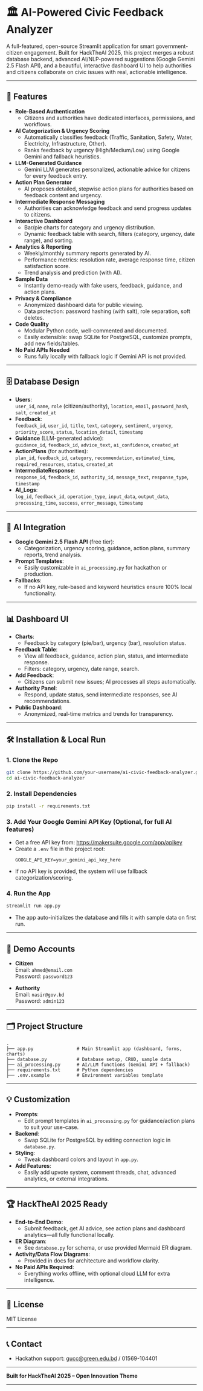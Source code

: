 # 🏛️ AI-Powered Civic Feedback Analyzer

A full-featured, open-source Streamlit application for smart government-citizen engagement. Built for HackTheAI 2025, this project merges a robust database backend, advanced AI/NLP-powered suggestions (Google Gemini 2.5 Flash API), and a beautiful, interactive dashboard UI to help authorities and citizens collaborate on civic issues with real, actionable intelligence.

---

## 🚀 Features

- **Role-Based Authentication**
  - Citizens and authorities have dedicated interfaces, permissions, and workflows.
- **AI Categorization & Urgency Scoring**
  - Automatically classifies feedback (Traffic, Sanitation, Safety, Water, Electricity, Infrastructure, Other).
  - Ranks feedback by urgency (High/Medium/Low) using Google Gemini and fallback heuristics.
- **LLM-Generated Guidance**
  - Gemini LLM generates personalized, actionable advice for citizens for every feedback entry.
- **Action Plan Generator**
  - AI proposes detailed, stepwise action plans for authorities based on feedback content and urgency.
- **Intermediate Response Messaging**
  - Authorities can acknowledge feedback and send progress updates to citizens.
- **Interactive Dashboard**
  - Bar/pie charts for category and urgency distribution.
  - Dynamic feedback table with search, filters (category, urgency, date range), and sorting.
- **Analytics & Reporting**
  - Weekly/monthly summary reports generated by AI.
  - Performance metrics: resolution rate, average response time, citizen satisfaction score.
  - Trend analysis and prediction (with AI).
- **Sample Data**
  - Instantly demo-ready with fake users, feedback, guidance, and action plans.
- **Privacy & Compliance**
  - Anonymized dashboard data for public viewing.
  - Data protection: password hashing (with salt), role separation, soft deletes.
- **Code Quality**
  - Modular Python code, well-commented and documented.
  - Easily extensible: swap SQLite for PostgreSQL, customize prompts, add new fields/tables.
- **No Paid APIs Needed**
  - Runs fully locally with fallback logic if Gemini API is not provided.

---

## 🗄️ Database Design

- **Users**:  
  `user_id`, `name`, `role` (citizen/authority), `location`, `email`, `password_hash`, `salt`, `created_at`
- **Feedback**:  
  `feedback_id`, `user_id`, `title`, `text`, `category`, `sentiment`, `urgency`, `priority_score`, `status`, `location_detail`, `timestamp`
- **Guidance** (LLM-generated advice):  
  `guidance_id`, `feedback_id`, `advice_text`, `ai_confidence`, `created_at`
- **ActionPlans** (for authorities):  
  `plan_id`, `feedback_id`, `category`, `recommendation`, `estimated_time`, `required_resources`, `status`, `created_at`
- **IntermediateResponse**:  
  `response_id`, `feedback_id`, `authority_id`, `message_text`, `response_type`, `timestamp`
- **AI_Logs**:  
  `log_id`, `feedback_id`, `operation_type`, `input_data`, `output_data`, `processing_time`, `success`, `error_message`, `timestamp`

---

## 🤖 AI Integration

- **Google Gemini 2.5 Flash API** (free tier):  
  - Categorization, urgency scoring, guidance, action plans, summary reports, trend analysis.
- **Prompt Templates**:  
  - Easily customizable in `ai_processing.py` for hackathon or production.
- **Fallbacks**:  
  - If no API key, rule-based and keyword heuristics ensure 100% local functionality.

---

## 📊 Dashboard UI

- **Charts**:  
  - Feedback by category (pie/bar), urgency (bar), resolution status.
- **Feedback Table**:  
  - View all feedback, guidance, action plan, status, and intermediate response.
  - Filters: category, urgency, date range, search.
- **Add Feedback**:  
  - Citizens can submit new issues; AI processes all steps automatically.
- **Authority Panel**:  
  - Respond, update status, send intermediate responses, see AI recommendations.
- **Public Dashboard**:  
  - Anonymized, real-time metrics and trends for transparency.

---

## 🛠️ Installation & Local Run

### 1. Clone the Repo
```bash
git clone https://github.com/your-username/ai-civic-feedback-analyzer.git
cd ai-civic-feedback-analyzer
```

### 2. Install Dependencies
```bash
pip install -r requirements.txt
```

### 3. Add Your Google Gemini API Key (Optional, for full AI features)
- Get a free API key from: https://makersuite.google.com/app/apikey
- Create a `.env` file in the project root:
  ```
  GOOGLE_API_KEY=your_gemini_api_key_here
  ```
- If no API key is provided, the system will use fallback categorization/scoring.

### 4. Run the App
```bash
streamlit run app.py
```

- The app auto-initializes the database and fills it with sample data on first run.

---

## 👥 Demo Accounts

- **Citizen**  
  Email: `ahmed@email.com`  
  Password: `password123`

- **Authority**  
  Email: `nasir@gov.bd`  
  Password: `admin123`

---

## 🗂️ Project Structure

```
.
├── app.py                # Main Streamlit app (dashboard, forms, charts)
├── database.py           # Database setup, CRUD, sample data
├── ai_processing.py      # AI/LLM functions (Gemini API + fallback)
├── requirements.txt      # Python dependencies
├── .env.example          # Environment variables template
```

---

## 💡 Customization

- **Prompts**:  
  - Edit prompt templates in `ai_processing.py` for guidance/action plans to suit your use-case.
- **Backend**:  
  - Swap SQLite for PostgreSQL by editing connection logic in `database.py`.
- **Styling**:  
  - Tweak dashboard colors and layout in `app.py`.
- **Add Features**:  
  - Easily add upvote system, comment threads, chat, advanced analytics, or external integrations.

---

## 🏆 HackTheAI 2025 Ready

- **End-to-End Demo**:  
  - Submit feedback, get AI advice, see action plans and dashboard analytics—all fully functional locally.
- **ER Diagram**:  
  - See `database.py` for schema, or use provided Mermaid ER diagram.
- **Activity/Data Flow Diagrams**:  
  - Provided in docs for architecture and workflow clarity.
- **No Paid APIs Required**:  
  - Everything works offline, with optional cloud LLM for extra intelligence.

---

## 📜 License

MIT License

---

## 📞 Contact

- Hackathon support: gucc@green.edu.bd / 01569-104401

---

**Built for HackTheAI 2025 – Open Innovation Theme**

---
